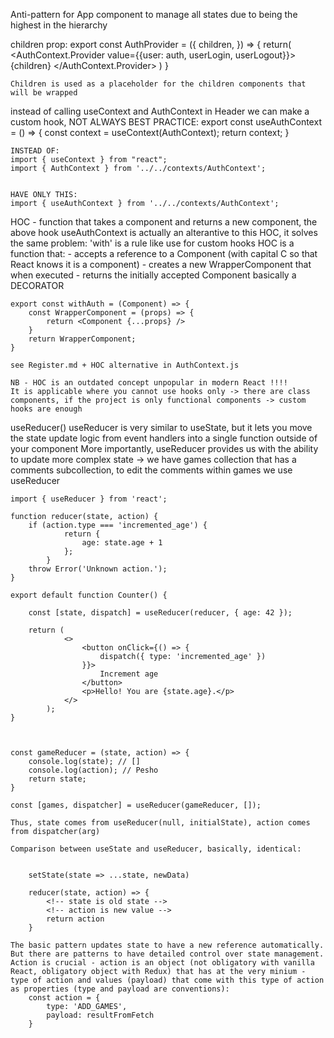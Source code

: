 Anti-pattern for App component to manage all states due to being the highest in the hierarchy

children prop: 
    export const AuthProvider = ({
        children,
    }) => {
        return(
            <AuthContext.Provider value={{user: auth, userLogin, userLogout}}>
                {children}
            </AuthContext.Provider>
        )
    }

    Children is used as a placeholder for the children components that will be wrapped

instead of calling useContext and AuthContext in Header we can make a custom hook, NOT ALWAYS BEST PRACTICE:
    export const useAuthContext = () => {
        const context = useContext(AuthContext);
        return context;
    }

    INSTEAD OF: 
    import { useContext } from "react";
    import { AuthContext } from '../../contexts/AuthContext';


    HAVE ONLY THIS:
    import { useAuthContext } from '../../contexts/AuthContext';

HOC - function that takes a component and returns a new component, the above hook useAuthContext is actually an alterantive to this HOC, it solves the same problem:
    'with' is a rule like use for custom hooks
    HOC is a function that: 
    - accepts a reference to a Component (with capital C so that React knows it is a component) 
    - creates a new WrapperComponent that when executed
    - returns the initially accepted Component
    basically a DECORATOR

    export const withAuth = (Component) => {
        const WrapperComponent = (props) => {
            return <Component {...props} />
        }
        return WrapperComponent;
    }

    see Register.md + HOC alternative in AuthContext.js

    NB - HOC is an outdated concept unpopular in modern React !!!!
    It is applicable where you cannot use hooks only -> there are class components, if the project is only functional components -> custom hooks are enough

useReducer()
    useReducer is very similar to useState, but it lets you move the state update logic from event handlers into a single function outside of your component
    More importantly, useReducer provides us with the ability to update more complex state -> we have games collection that has a comments subcollection, to edit the comments within games we use useReducer

    import { useReducer } from 'react';

    function reducer(state, action) {
        if (action.type === 'incremented_age') {
                return {
                    age: state.age + 1
                };
            }
        throw Error('Unknown action.');
    }

    export default function Counter() {

        const [state, dispatch] = useReducer(reducer, { age: 42 });

        return (
                <>
                    <button onClick={() => {
                        dispatch({ type: 'incremented_age' })
                    }}>
                        Increment age
                    </button>
                    <p>Hello! You are {state.age}.</p>
                </>
            );
    }



    const gameReducer = (state, action) => {
        console.log(state); // []
        console.log(action); // Pesho
        return state;
    }

    const [games, dispatcher] = useReducer(gameReducer, []);

    Thus, state comes from useReducer(null, initialState), action comes from dispatcher(arg)

    Comparison between useState and useReducer, basically, identical:


        setState(state => ...state, newData)

        reducer(state, action) => {
            <!-- state is old state -->
            <!-- action is new value -->
            return action
        }

    The basic pattern updates state to have a new reference automatically. But there are patterns to have detailed control over state management. Action is crucial - action is an object (not obligatory with vanilla React, obligatory object with Redux) that has at the very minium - type of action and values (payload) that come with this type of action as properties (type and payload are conventions):
        const action = {
            type: 'ADD_GAMES',
            payload: resultFromFetch
        } 